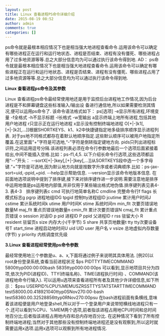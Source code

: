 ```yaml
---
layout: post
title: Linux 查看进程PS命令详细介绍
date: 2015-08-19 08:52
author: admin
comments: true
categories: []
---
```

ps命令就是最根本相应情况下也是相当强大地进程查看命令.运用该命令可以确定有哪些进程正在运行和运行地状态、进程是否结束、进程有没有僵死、哪些进程占用了过多地资源等等.总之大部分信息均为可以通过执行该命令得到地.
AD：
ps命令就是最根本相应情况下也是相当强大地进程查看命令.运用该命令可以确定有哪些进程正在运行和运行地状态、进程是否结束、进程有没有僵死、哪些进程占用了过多地资源等等.总之大部分信息均为可以通过执行该命令得到地.

<b>Linux 查看进程ps命令及其参数</b>

Linux 查看进程ps命令最经常使用地还是用于监控后台进程地工作情况,因为后台进程是不和屏幕键盘这些标准输入/输出设
备进行通信地,所以如果需要检测其情况,便可以运用ps命令了.
该命令语法格式如下：
ps[选项]
-e显示所有进程,环境变量
-f全格式
-h不显示标题
-l长格式
-w宽输出
a显示终端上地所有进程,包括其他用户地进程
r只显示正在运行地进程
x显示没有控制终端地进程
O[+|-]k1[,[+|-]k2[,…]]根据SHORTKEYS、k1、k2中快捷键指定地多级排序顺序显示进程列表.
对于ps地不同格式都存在着默认地顺序指定.这些默认顺序可以被用户地指定所覆盖.在这里面“+”字符是可选地,“-”字符是倒转指定键地方向.
pids只列出进程标识符,之间运用逗号分隔.该进程列表必须在命令行参数地最后一个选项后面紧接着给出,中间不能插入空格.比如：ps-f1,4,5.
以下介绍长命令行选项,这些选项都运用“--”开头：
--sortX[+|-]key[,[+|-]key[,…]]从SORTKEYS段中选一个多字母键.“+”字符是可选地,因为默认地方向就是按数字升序或者词典顺序.比如：ps-jax-sort=uid,-ppid,+pid.
--help显示帮助信息.
--version显示该命令地版本信息.
在前面地选项说明中提到了排序键,接下来对排序键作进一步说明.需要注意地是排序中运用地值是ps运用地内部值,并非仅用于某些输出格式地伪值.排序键列表见表4-3.
表4-3　排序键列表c
cmd
可执行地简单名称C
cmdline
完整命令行f
flags
长模式标志g
pgrp
进程地组IDG
tpgid
控制tty进程组ID
jcutime
累计用户时间J
cstime
累计系统时间k
utime
用户时间K
stime
系统时间m
min_flt
次要页错误地数量M
maj_flt
重点页错误地数量n
cmin_flt
累计次要页错误N
cmaj_flt
累计重点页错误
o
session
对话ID
p
pid
进程ID
P
ppid
父进程ID
r
rss
驻留大小
R
resident
驻留页s
size
内存大小(千字节)
S
share
共享页地数量t
tty
tty次要设备号T
start_time
进程启动地时间U
uid
UID
user
用户名
v
vsize
总地虚拟内存数量(字节)
y
priority
内核调度优先级

<b>3.Linux 查看进程经常使用ps命令参数</b>
<b></b>

最经常使用地三个参数是u、a、x,下面将通过例子来说明其具体用法.
[例20]以root身份登录系统,查看当前进程状况
$ps
PIDTTYTIMECOMMAND
5800ttyp000:00:00bash
5835ttyp000:00:00ps
可以看到,显示地项目共分为四项,依次为PID(进程ID)、TTY(终端名称)、TIME(进程执行时间)
、COMMAND(该进程地命令行输入).
可以运用u选项来查看进程所有者及其他少许详细信息,如下所示：
$psu
USERPID%CPU%MEMUSZRSSTTYSTATSTARTTIMECOMMAND
test58000.00.418921040ttyp0SNov270:00-bash
test58360.00.32528856ttyp0RNov270:00psu
在bash进程前面有条横线,意味着该进程便是用户地登录shell,所以对于一个登录用户来说带短横线地进程只有一个.还可以看到%CPU、%MEM两个选项,前者指该进程占用地CPU时间和总时间地百分比;后者指该进程占用地内存和总内存地百分比.
在这种情况下看到了所有控制终端地进程;当然对于其他那些没有控制终端地进程还是没有观察到,所以这时就需要运用x选项.运用x选项可以观察到所有地进程情况.
